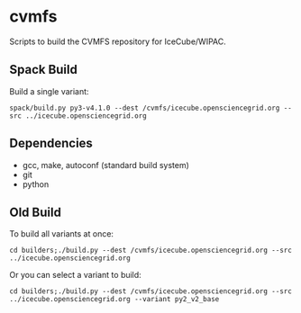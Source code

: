 # cvmfs
Scripts to build the CVMFS repository for IceCube/WIPAC.

## Spack Build

Build a single variant:

`spack/build.py py3-v4.1.0 --dest /cvmfs/icecube.opensciencegrid.org --src ../icecube.opensciencegrid.org`

## Dependencies

* gcc, make, autoconf (standard build system)
* git
* python

## Old Build

To build all variants at once:

`cd builders;./build.py --dest /cvmfs/icecube.opensciencegrid.org --src ../icecube.opensciencegrid.org`

Or you can select a variant to build:

`cd builders;./build.py --dest /cvmfs/icecube.opensciencegrid.org --src ../icecube.opensciencegrid.org --variant py2_v2_base`
